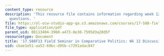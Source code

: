 ```yaml
---
content_type: resource
description: 'This resource file contains information regarding week 12 discussion
  questions. '
file: https://ol-ocw-studio-app-qa.s3.amazonaws.com/courses/17-588-field-seminar-in-comparative-politics-fall-2013/cbae1e51aa5269bcd95bc7291adac847_MIT17_588F13_Week12Questio.pdf
file_type: application/pdf
parent_uid: 08113404-3960-a473-8e30-7595d3a28d5f
resourcetype: Document
title: '17.588F13 Field Seminar in Comparative Politics: Wk 12 Discussion Questions'
uid: cbae1e51-aa52-69bc-d95b-c7291adac847
---
```

